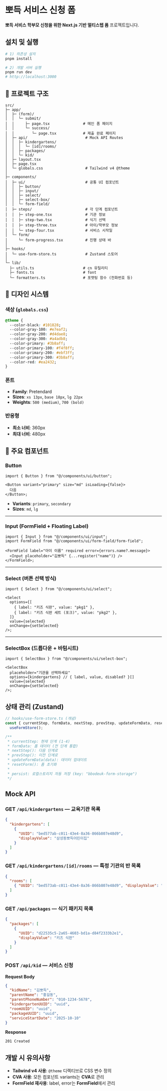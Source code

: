 # 뽀득 서비스 신청 폼

**뽀득 서비스 학부모 신청을 위한 Next.js 기반 멀티스텝 폼** 프로젝트입니다.  

## 설치 및 실행

```bash
# 1) 의존성 설치
pnpm install

# 2) 개발 서버 실행
pnpm run dev
# http://localhost:3000

```

## 📁 프로젝트 구조

```
src/
├─ app/
│  ├─ (form)/
│  │  └─ submit/
│  │     ├─ page.tsx               # 메인 폼 페이지
│  │     └─ success/
│  │        └─ page.tsx            # 제출 완료 페이지
│  ├─ api/                          # Mock API Routes
│  │  ├─ kindergartens/
│  │  │  └─ [id]/rooms/
│  │  ├─ packages/
│  │  └─ kid/
│  ├─ layout.tsx
│  ├─ page.tsx
│  └─ globals.css                   # Tailwind v4 @theme
│
├─ components/
│  ├─ ui/                           # 공통 UI 컴포넌트
│  │  ├─ button/
│  │  ├─ input/
│  │  ├─ select/
│  │  ├─ select-box/
│  │  └─ form-field/
│  ├─ steps/                        # 각 단계 컴포넌트
│  │  ├─ step-one.tsx               # 기관 정보
│  │  ├─ step-two.tsx               # 식기 선택
│  │  ├─ step-three.tsx             # 아이/학부모 정보
│  │  └─ step-four.tsx              # 서비스 시작일
│  └─ form/
│     └─ form-progress.tsx          # 진행 상태 바
│
├─ hooks/
│  └─ use-form-store.ts             # Zustand 스토어
│
└─ lib/
  ├─ utils.ts                      # cn 유틸리티
  ├─ fonts.ts                      # font
  └─ formatters.ts                 # 포맷팅 함수 (전화번호 등)

```

## 🎨 디자인 시스템

### 색상 (`globals.css`)

```css
@theme {
  --color-black: #101828;
  --color-gray-100: #e7eaf2;
  --color-gray-200: #d4dae8;
  --color-gray-300: #a4adb8;
  --color-primary: #3b8aff;
  --color-primary-100: #f4f8ff;
  --color-primary-200: #ebf3ff;
  --color-primary-300: #3b8aff;
  --color-red: #ea2432;
}
```

### 폰트

- **Family**: Pretendard
- **Sizes**: `xs 13px`, `base 18px`, `lg 22px`
- **Weights**: `500 (medium)`, `700 (bold)`

### 반응형

- **최소 너비**: 360px
- **최대 너비**: 480px

## 🔧 주요 컴포넌트

### Button

```tsx
import { Button } from "@/components/ui/button";

<Button variant="primary" size="md" isLoading={false}>
  다음
</Button>;
```

- **Variants**: `primary`, `secondary`
- **Sizes**: `md`, `lg`

---

### Input (FormField + Floating Label)

```tsx
import { Input } from "@/components/ui/input";
import FormField from "@/components/ui/form-field/form-field";

<FormField label="아이 이름" required error={errors.name?.message}>
  <Input placeholder="김뽀득" {...register("name")} />
</FormField>;
```

---

### Select (버튼 선택 방식)

```tsx
import { Select } from "@/components/ui/select";

<Select
  options={[
    { label: "키즈 식판", value: "pkg1" },
    { label: "키즈 식판 세트 (포크)", value: "pkg2" },
  ]}
  value={selected}
  onChange={setSelected}
/>;
```

---

### SelectBox (드롭다운 + 바텀시트)

```tsx
import { SelectBox } from "@/components/ui/select-box";

<SelectBox
  placeholder="기관을 선택하세요"
  options={kindergartens} // { label, value, disabled? }[]
  value={selected}
  onChange={setSelected}
/>;
```

## 상태 관리 (Zustand)

```ts
// hooks/use-form-store.ts (개념)
const { currentStep, formData, nextStep, prevStep, updateFormData, resetForm } =
  useFormStore();

/**
 * currentStep: 현재 단계 (1-4)
 * formData: 폼 데이터 (전 단계 통합)
 * nextStep(): 다음 단계로
 * prevStep(): 이전 단계로
 * updateFormData(data): 데이터 업데이트
 * resetForm(): 폼 초기화
 *
 * persist: 로컬스토리지 자동 저장 (key: "bbodeuk-form-storage")
 */
```

## Mock API

### GET `/api/kindergartens` — 교육기관 목록

```json
{
  "kindergartens": [
    {
      "UUID": "bed577ab-c011-43e4-8a36-866b807e48d9",
      "displayValue": "삼성동뽀득어린이집"
    }
  ]
}
```

### GET `/api/kindergartens/[id]/rooms` — 특정 기관의 반 목록

```json
{
  "rooms": [
    { "UUID": "bed573ab-c011-43e4-8a36-866b807e48d9", "displayValue": "달님반" }
  ]
}
```

### GET `/api/packages` — 식기 패키지 목록

```json
{
  "packages": [
    {
      "UUID": "d22535c5-2a65-4603-bd1a-d84f2333b2e1",
      "displayValue": "키즈 식판"
    }
  ]
}
```

### POST `/api/kid` — 서비스 신청

**Request Body**

```json
{
  "kidName": "김뽀득",
  "parentName": "홍길동",
  "parentPhoneNumber": "010-1234-5678",
  "kindergartenUUID": "uuid",
  "roomUUID": "uuid",
  "packageUUID": "uuid",
  "serviceStartDate": "2025-10-10"
}
```

**Response**

```
201 Created
```

## 개발 시 유의사항

- **Tailwind v4 사용**: `@theme` 디렉티브로 CSS 변수 정의
- **CVA 사용**: 모든 컴포넌트 variants는 **CVA**로 관리
- **FormField 재사용**: label, error는 **FormField**에서 관리
